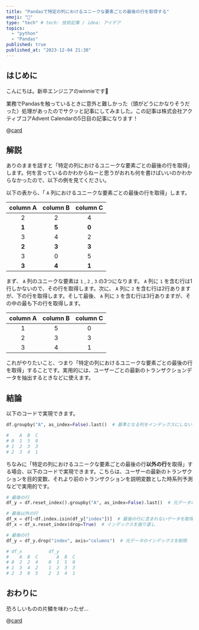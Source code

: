 ```yaml
---
title: "Pandasで特定の列におけるユニークな要素ごとの最後の行を取得する"
emoji: "🤺"
type: "tech" # tech: 技術記事 / idea: アイデア
topics:
  - "python"
  - "Pandas"
published: true
published_at: "2023-12-04 21:30"
---
```


## はじめに

こんにちは。新卒エンジニアのwinnieです🐥

業務でPandasを触っているときに意外と難しかった（頭がどうにかなりそうだった）処理があったのでサクッと記事にしてみました。この記事は株式会社アクティブコアAdvent Calendarの5日目の記事になります！

@[card](https://qiita.com/advent-calendar/2023/activecore)

## 解説

ありのままを話すと「特定の列におけるユニークな要素ごとの最後の行を取得」します。何を言っているのかわからねーと思うがおれも何を書けばいいのかわからなかったので、以下の例を見てください。

以下の表から、「 `A` 列におけるユニークな要素ごとの最後の行を取得」します。

| column A | column B | column C |
| :--: | :--: | :--: |
| 2 | 2 | 4 |
| **1** | **5** | **0** |
| 3 | 4 | 2 |
| **2** | **3** | **3** |
| 3 | 0 | 5 |
| **3** | **4** | **1** |

まず、 `A` 列のユニークな要素は `1` , `2` , `3` の3つになります。  `A` 列に `1` を含む行は1行しかないので、その行を取得します。次に、 `A` 列に `2` を含む行は2行ありますが、下の行を取得します。そして最後、 `A` 列に `3` を含む行は3行ありますが、その中の最も下の行を取得します。

| column A | column B | column C |
| :--: | :--: | :--: |
| 1 | 5 | 0 |
| 2 | 3 | 3 |
| 3 | 4 | 1 |


これがやりたいこと、つまり「特定の列におけるユニークな要素ごとの最後の行を取得」することです。実用的には、ユーザーごとの最新のトランザクションデータを抽出するときなどに使えます。

## 結論

以下のコードで実現できます。

```python
df.groupby("A", as_index=False).last()  # 基準となる列をインデックスにしない

#    A  B  C
# 0  1  5  0
# 1  2  3  3
# 2  3  4  1
```

ちなみに「特定の列におけるユニークな要素ごとの最後の行**以外の行**を取得」する場合、以下のコードで実現できます。こちらは、ユーザーの最新のトランザクションを目的変数、それより前のトランザクションを説明変数とした時系列予測などで実用的です。

```python
# 最後の行
df_y = df.reset_index().groupby("A", as_index=False).last()  # 元データのインデックスを保持

# 最後以外の行
df_x = df[~df.index.isin(df_y["index"])]  # 最後の行に含まれないデータを取得
df_x = df_x.reset_index(drop=True)  # インデックスを振り直し

# 最後の行
df_y = df_y.drop("index", axis="columns")  # 元データのインデックスを削除

# df_x          df_y
#    A  B  C       A  B  C
# 0  2  2  4    0  1  5  0
# 1  3  4  2    1  2  3  3
# 2  3  0  5    2  3  4  1
```

## おわりに

恐ろしいものの片鱗を味わったぜ…

@[card](https://qiita.com/advent-calendar/2023/activecore)
